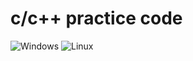 # c/c++ practice code

![Windows](https://github.com/maidamai0/c_cpp_practice/actions/workflows/windows.yml/badge.svg)
![Linux](https://github.com/maidamai0/c_cpp_practice/actions/workflows/linux.yml/badge.svg)
